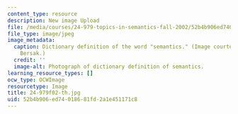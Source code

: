 ```yaml
---
content_type: resource
description: New image Upload
file: /media/courses/24-979-topics-in-semantics-fall-2002/52b4b906ed74018681fd2a1e451171c8_24-979f02-th.jpg
file_type: image/jpeg
image_metadata:
  caption: Dictionary definition of the word "semantics." (Image courtesy of Daniel
    Bersak.)
  credit: ''
  image-alt: Photograph of dictionary definition of semantics.
learning_resource_types: []
ocw_type: OCWImage
resourcetype: Image
title: 24-979f02-th.jpg
uid: 52b4b906-ed74-0186-81fd-2a1e451171c8
---
```


